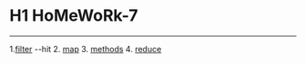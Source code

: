# H1 HoMeWoRk-7
___
1.[filter](https://github.com/sabovyan/homework/tree/master/homework-7/filter) --hit <Enter>
2. [map](https://github.com/sabovyan/homework/tree/master/homework-7/map)
3. [methods](https://github.com/sabovyan/homework/tree/master/homework-7/methods)
4. [reduce](https://github.com/sabovyan/homework/tree/master/homework-7/reduce)
